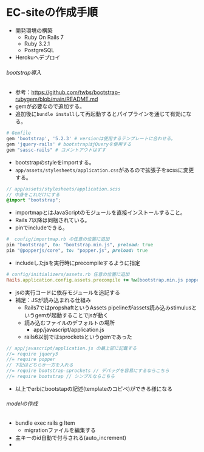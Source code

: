 # EC-siteの作成手順

- 開発環境の構築
  - Ruby On Rails 7
  - Ruby 3.2.1
  - PostgreSQL
- Herokuへデプロイ

###### bootstrap導入

- 参考：https://github.com/twbs/bootstrap-rubygem/blob/main/README.md
- gemが必要なので追加する。
- 追加後に`bundle install`して再起動するとパイプラインを通じて有効になる。

```ruby
# Gemfile
gem 'bootstrap', '5.2.3' # versionは使用するテンプレートに合わせる。
gem 'jquery-rails' # bootstrapはjQueryを使用する
gem "sassc-rails" # コメントアウトはずす
```

- bootstrapのstyleをimportする。
- `app/assets/stylesheets/application.css`があるので拡張子をscssに変更する。

```scss
// app/assets/stylesheets/application.scss
// 中身をこれだけにする
@import "bootstrap";
```

- importmapとはJavaScriptのモジュールを直接インストールすること。
- Rails 7以降は同梱されている。
- pinでincludeできる。

```ruby
#  config/importmap.rb の任意の位置に追加
pin "bootstrap", to: "bootstrap.min.js", preload: true
pin "@popperjs/core", to: "popper.js", preload: true
```

- includeしたjsを実行時にprecompileするように指定

```ruby
# config/initializers/assets.rb 任意の位置に追加
Rails.application.config.assets.precompile += %w[bootstrap.min.js popper.js]
```

- jsの実行コードに依存モジュールを追記する
- 補足：JSが読み込まれる仕組み
  - Rails7ではpropshaftというAssets pipelineがassets読み込みstimulusというgemが起動することでjsが動く
  - 読み込むファイルのデフォルトの場所
    - app/javascript/application.js
  - rails6以前ではsprocketsというgemであった

```js
// app/javascript/application.js の最上部に記載する
//= require jquery3
//= require popper
// 下記はどちらか一方を入れる
//= require bootstrap-sprockets // デバッグを容易にするならこちら
//= require bootstrap // シンプルならこちら
```

- 以上でerbにbootstapの記述(templateのコピペ)ができる様になる

###### modelの作成

- bundle exec rails g Item
  - migrationファイルを編集する
- 主キーのid自動で付与される(auto_increment)
- 